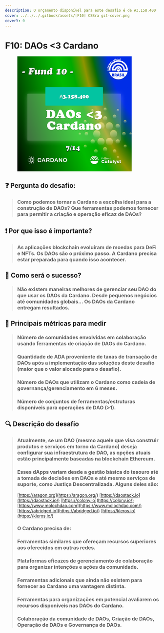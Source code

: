 ```yaml
---
description: O orçamento disponível para este desafio é de ₳3.158.400
cover: ../../../.gitbook/assets/[F10] CSBra git-cover.png
coverY: 0
---
```


# F10: DAOs <3 Cardano

<div align="left">

<figure><img src="../../../.gitbook/assets/Frame 18.png" alt="" width="375"><figcaption></figcaption></figure>

</div>

## ❓ Pergunta do desafio:

> ### Como podemos tornar a Cardano a escolha ideal para a construção de DAOs? Que ferramentas podemos fornecer para permitir a criação e operação eficaz de DAOs?

## ❗ Por que isso é importante?

> ### As aplicações blockchain evoluíram de moedas para DeFi e NFTs. Os DAOs são o próximo passo. A Cardano precisa estar preparada para quando isso acontecer.

## 🚀 Como será o sucesso?

> ### Não existem maneiras melhores de gerenciar seu DAO do que usar os DAOs da Cardano. Desde pequenos negócios até comunidades globais... Os DAOs da Cardano entregam resultados.

## 📏 Principais métricas para medir

> ### Número de comunidades envolvidas em colaboração usando ferramentas de criação de DAOs do Cardano.
>
>
>
> ### Quantidade de ADA proveniente de taxas de transação de DAOs após a implementação das soluções deste desafio (maior que o valor alocado para o desafio).
>
>
>
> ### Número de DAOs que utilizam o Cardano como cadeia de governança/gerenciamento em 6 meses.
>
>
>
> ### Número de conjuntos de ferramentas/estruturas disponíveis para operações de DAO (>1).

## 🔍 Descrição do desafio

> ### Atualmente, se um DAO (mesmo aquele que visa construir produtos e serviços em torno da Cardano) deseja configurar sua infraestrutura de DAO, as opções atuais estão principalmente baseadas na blockchain Ethereum.
>
>
>
> ### Esses dApps variam desde a gestão básica do tesouro até a tomada de decisões em DAOs e até mesmo serviços de suporte, como Justiça Descentralizada. Alguns deles são:
>
> [https://aragon.org](https://aragon.org/) [https://daostack.io](https://daostack.io/) [https://colony.io](https://colony.io/) [https://www.molochdao.com](https://www.molochdao.com/) [https://abridged.io](https://abridged.io/) [https://kleros.io](https://kleros.io/)
>
> ### &#x20;O Cardano precisa de:
>
> ### Ferramentas similares que ofereçam recursos superiores aos oferecidos em outras redes.&#x20;
>
> ### Plataformas eficazes de gerenciamento de colaboração para organizar intenções e ações da comunidade.&#x20;
>
> ### Ferramentas adicionais que ainda não existem para fornecer ao Cardano uma vantagem distinta.&#x20;
>
> ### Ferramentas para organizações em potencial avaliarem os recursos disponíveis nas DAOs do Cardano.&#x20;
>
> ### Colaboração da comunidade de DAOs, Criação de DAOs, Operação de DAOs e Governança de DAOs.
